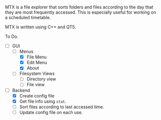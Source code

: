 MTX is a file explorer that sorts folders and files according to the day that they are most frequently accessed.
This is especially useful for working on a scheduled timetable.

MTX is written using C++ and QT5.

To Do.
- [ ] GUI
    - [ ] Menus
        - [x] File Menu
        - [x] Edit Menu
        - [x] About
    - [ ] Filesystem Views
        - [ ] Directory view
        - [ ] File view
- [ ] Backend
    - [x] Create config file
    - [x] Get file info using `stat`.
    - [ ] Sort files according to last accessed time.
    - [ ] Update config file on each use.
